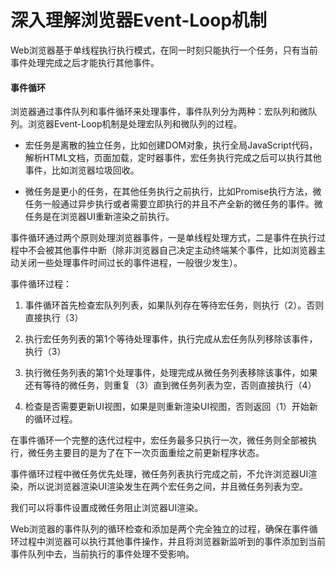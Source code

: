 # 深入理解浏览器Event-Loop机制

Web浏览器基于单线程执行执行模式，在同一时刻只能执行一个任务，只有当前事件处理完成之后才能执行其他事件。

#### 事件循环

浏览器通过事件队列和事件循环来处理事件，事件队列分为两种：宏队列和微队列。浏览器Event-Loop机制是处理宏队列和微队列的过程。

+ 宏任务是离散的独立任务，比如创建DOM对象，执行全局JavaScript代码，解析HTML文档，页面加载，定时器事件，宏任务执行完成之后可以执行其他事件，比如浏览器垃圾回收。

+ 微任务是更小的任务，在其他任务执行之前执行，比如Promise执行方法，微任务一般通过异步执行或者需要立即执行的并且不产全新的微任务的事件。微任务是在浏览器UI重新渲染之前执行。

事件循环通过两个原则处理浏览器事件，一是单线程处理方式，二是事件在执行过程中不会被其他事件中断（除非浏览器自己决定主动终端某个事件，比如浏览器主动关闭一些处理事件时间过长的事件进程，一般很少发生）。

事件循环过程：

1. 事件循环首先检查宏队列列表，如果队列存在等待宏任务，则执行（2）。否则直接执行（3）

2. 执行宏任务列表的第1个等待处理事件，执行完成从宏任务队列移除该事件，执行（3）
3. 执行微任务列表的第1个处理事件，处理完成从微任务列表移除该事件，如果还有等待的微任务，则重复（3）直到微任务列表为空，否则直接执行（4）
4. 检查是否需要更新UI视图，如果是则重新渲染UI视图，否则返回（1）开始新的循环过程。

在事件循环一个完整的迭代过程中，宏任务最多只执行一次，微任务则全部被执行，微任务主要目的是为了在下一次页面重绘之前更新程序状态。

事件循环过程中微任务优先处理，微任务列表执行完成之前，不允许浏览器UI渲染，所以说浏览器渲染UI渲染发生在两个宏任务之间，并且微任务列表为空。

我们可以将事件设置成微任务阻止浏览器UI渲染。

Web浏览器的事件队列的循环检查和添加是两个完全独立的过程，确保在事件循环过程中浏览器可以执行其他事件操作，并且将浏览器新监听到的事件添加到当前事件队列中去，当前执行的事件处理不受影响。











